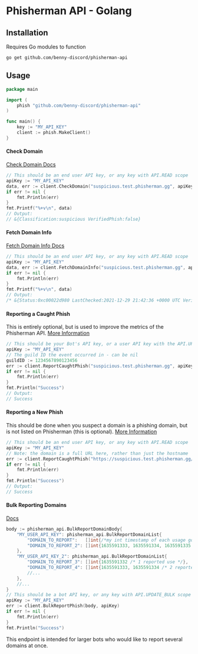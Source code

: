 # Phisherman API - Golang

## Installation
Requires Go modules to function

`go get github.com/benny-discord/phisherman-api`

## Usage
```go
package main

import (
    phish "github.com/benny-discord/phisherman-api"
)

func main() {
    key := "MY_API_KEY"
    client := phish.MakeClient()
}
```

#### Check Domain
[Check Domain Docs](https://docs.phisherman.gg/api/v2/check-a-domain.html)
```go
// This should be an end user API key, or any key with API.READ scope
apiKey := "MY_API_KEY"
data, err := client.CheckDomain("suspicious.test.phisherman.gg", apiKey)
if err != nil {
    fmt.Println(err)
}
fmt.Printf("%+v\n", data)
// Output:
// &{Classification:suspicious VerifiedPhish:false}
```

#### Fetch Domain Info
[Fetch Domain Info Docs](https://docs.phisherman.gg/api/v2/fetch-domain-info.html)
```go
// This should be an end user API key, or any key with API.READ scope
apiKey := "MY_API_KEY"
data, err := client.FetchDomainInfo("suspicious.test.phisherman.gg", apiKey)
if err != nil {
    fmt.Println(err)
}
fmt.Printf("%+v\n", data)
// Output:
/* &{Status:0xc00022d980 LastChecked:2021-12-29 21:42:36 +0000 UTC VerifiedPhish:0xc00000ef6f Classification:0xc00022d990 Created:2021-12-29 21:42:29 +0000 UTC FirstSeen:0001-01-01 00:00:0 0 +0000 UTC LastSeen:0001-01-01 00:00:00 +0000 UTC TargetedBrand:0xc00022d9a0 Details:0xc00004c680}*/
```

#### Reporting a Caught Phish
This is entirely optional, but is used to improve the metrics of the Phisherman API.
[More Information](https://docs.phisherman.gg/api/v2/catching-a-phish.html)
```go
// This should be your Bot's API key, or a user API key with the API.UPDATE scope
apiKey := "MY_API_KEY"
// The guild ID the event occurred in - can be nil
guildID := 1234567890123456
err := client.ReportCaughtPhish("suspicious.test.phisherman.gg", apiKey, guildID)
if err != nil {
    fmt.Println(err)
}
fmt.Println("Success")
// Output:
// Success
```

#### Reporting a New Phish
This should be done when you suspect a domain is a phishing domain, but is not listed on Phisherman (this is optional).
[More Information](https://docs.phisherman.gg/api/v2/report-a-phish.html)
```go
// This should be an end user API key, or any key with API.READ scope
apiKey := "MY_API_KEY"
// Note: the domain is a full URL here, rather than just the hostname
err := client.ReportCaughtPhish("https://suspicious.test.phisherman.gg/my-full-URL-path", apiKey, guildID)
if err != nil {
    fmt.Println(err)
}
fmt.Println("Success")
// Output:
// Success
```

#### Bulk Reporting Domains
[Docs](https://docs.phisherman.gg/api/v2/catching-a-phish.html#bulk-reporting)
```go
body := phisherman_api.BulkReportDomainBody{
    "MY_USER_API_KEY": phisherman_api.BulkReportDomainList{
        "DOMAIN_TO_REPORT":   []int{/*my int timestamp of each usage goes here*/},
        "DOMAIN_TO_REPORT_2": []int{1635591333, 1635591334, 1635591335 /*3 reported uses*/},
    },
    "MY_USER_API_KEY_2": phisherman_api.BulkReportDomainList{
        "DOMAIN_TO_REPORT_3": []int{1635591332 /* 1 reported use */},
        "DOMAIN_TO_REPORT_4": []int{1635591333, 1635591334 /* 2 reported uses */},
        //...
    },
    //...
}
// This should be a bot API key, or any key with API.UPDATE_BULK scope
apiKey := "MY_API_KEY"
err := client.BulkReportPhish(body, apiKey)
if err != nil {
    fmt.Println(err)
}
fmt.Println("Success")
```
This endpoint is intended for larger bots who would like to report several domains at once.